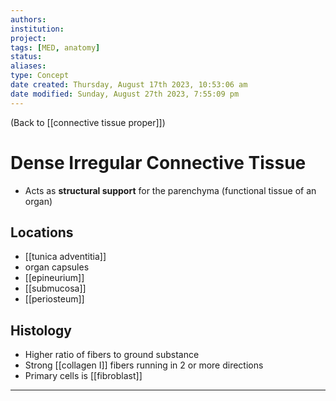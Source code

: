 ```yaml
---
authors: 
institution: 
project: 
tags: [MED, anatomy]
status: 
aliases: 
type: Concept
date created: Thursday, August 17th 2023, 10:53:06 am
date modified: Sunday, August 27th 2023, 7:55:09 pm
---
```


(Back to [[connective tissue proper]])

# Dense Irregular Connective Tissue

- Acts as **structural support** for the parenchyma (functional tissue of an organ)
## Locations
- [[tunica adventitia]]
- organ capsules
- [[epineurium]]
- [[submucosa]]
- [[periosteum]]
## Histology
- Higher ratio of fibers to ground substance
- Strong [[collagen I]] fibers running in 2 or more directions
- Primary cells is [[fibroblast]]

---

